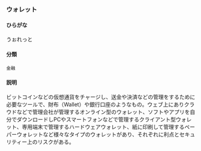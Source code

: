 <div style="display:none;">

## [あ行](securities-terms?id=あ行)

</div>

### ウォレット

#### ひらがな

うぉれっと

#### 分類

`金融`

#### 説明

ビットコインなどの仮想通貨をチャージし、送金や決済などの管理をするために必要なツールで、財布（Wallet）や銀行口座のようなもの。ウェブ上にありクラウドなどで管理会社が管理するオンライン型のウォレット、ソフトやアプリを自分でダウンロードしPCやスマートフォンなどで管理するクライアント型ウォレット、専用端末で管理するハードウェアウォレット、紙に印刷して管理するペーパーウォレットなど様々なタイプのウォレットがあり、それぞれに利点とセキュリティー上のリスクがある。

<div style="display:none;">

## [か行](securities-terms?id=か行)
## [さ行](securities-terms?id=さ行)
## [た行](securities-terms?id=た行)
## [な行](securities-terms?id=な行)
## [は行](securities-terms?id=は行)
## [ま行](securities-terms?id=ま行)
## [や行](securities-terms?id=や行)
## [ら行](securities-terms?id=ら行)
## [わ行](securities-terms?id=わ行)
## [英数字・記号](securities-terms?id=英数字・記号)

</div>

